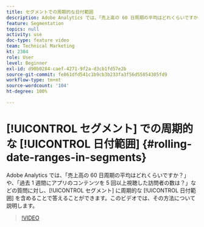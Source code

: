 ```yaml
---
title: セグメントでの周期的な日付範囲
description: Adobe Analytics では、「売上高の 60 日周期の平均はどれくらいですか？」や、「過去 1 週間にアプリのコンテンツを 5 回以上視聴した訪問者の数は？」などの質問に対し、セグメントに周期的な日付範囲を含めることで答えることができます。このビデオでは、その方法について説明します。
feature: Segmentation
topics: null
activity: use
doc-type: feature video
team: Technical Marketing
kt: 2304
role: User
level: Beginner
exl-id: d90b0284-caef-4271-9f2a-d3cb1fd57e2b
source-git-commit: fe861dfd541c1b9cb3b233fa3f56d55054305fd9
workflow-type: tm+mt
source-wordcount: '104'
ht-degree: 100%

---
```


# [!UICONTROL セグメント] での周期的な [!UICONTROL 日付範囲] {#rolling-date-ranges-in-segments}

Adobe Analytics では、「売上高の 60 日周期の平均はどれくらいですか？」や、「過去 1 週間にアプリのコンテンツを 5 回以上視聴した訪問者の数は？」などの質問に対し、[!UICONTROL セグメント] に周期的な [!UICONTROL 日付範囲] を含めることで答えることができます。このビデオでは、その方法について説明します。

>[!VIDEO](https://video.tv.adobe.com/v/25403/?quality=12)


